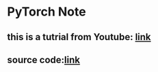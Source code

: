 # PyTorch Note
## this is a tutrial from Youtube: [link](https://www.youtube.com/playlist?list=PLhhyoLH6IjfxeoooqP9rhU3HJIAVAJ3Vz)

## source code:[link](https://github.com/aladdinpersson/Machine-Learning-Collection)

